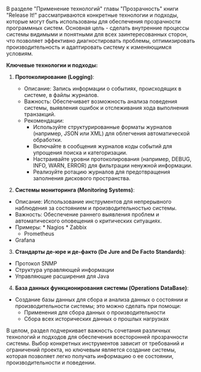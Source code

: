 В разделе "Применение технологий" главы "Прозрачность" книги "Release It!" рассматриваются конкретные технологии и подходы, которые могут быть использованы для обеспечения прозрачности программных систем. Основная цель - сделать внутренние процессы системы видимыми и понятными для всех заинтересованных сторон, что позволяет эффективно диагностировать проблемы, оптимизировать производительность и адаптировать систему к изменяющимся условиям.

**Ключевые технологии и подходы:**

1. **Протоколирование (Logging)**:
   * Описание: Запись информации о событиях, происходящих в системе, в файлы журналов.
   * Важность: Обеспечивает возможность анализа поведения системы, выявления ошибок и отслеживания хода выполнения транзакций.
   * Рекомендации:
      * Используйте структурированные форматы журналов (например, JSON или XML) для облегчения автоматической обработки.
      * Включайте в сообщения журналов коды событий для упрощения поиска и категоризации.
      * Настраивайте уровни протоколирования (например, DEBUG, INFO, WARN, ERROR) для фильтрации ненужной информации.
      * Реализуйте ротацию журналов для предотвращения заполнения дискового пространства.

2.  **Системы мониторинга (Monitoring Systems)**:
   * Описание: Использование инструментов для непрерывного наблюдения за состоянием и производительностью системы.
   * Важность: Обеспечение раннего выявления проблем и автоматического оповещения о критических ситуациях.
   * Примеры:
    * Nagios
    * Zabbix
     * Prometheus
* Grafana

3.  **Стандарты де-юре и де-факто (De Jure and De Facto Standards)**:
* Протокол SNMP
* Структура управляющей информации
 * Управляющие расширения для Java
4.  **База данных функционирования системы (Operations DataBase)**:
* Создание базы данных для сбора и анализа данных о состоянии и производительности системы; это можно сделать при помощи:
    *   Применения для сбора данных о производительности
    *   Сбора всех исторических данных о прошлых нагрузках

В целом, раздел подчеркивает важность сочетания различных технологий и подходов для обеспечения всесторонней прозрачности системы. Выбор конкретных инструментов зависит от требований и ограничений проекта, но ключевым является создание системы, которая позволяет легко получать информацию о ее состоянии, производительности и поведении.

